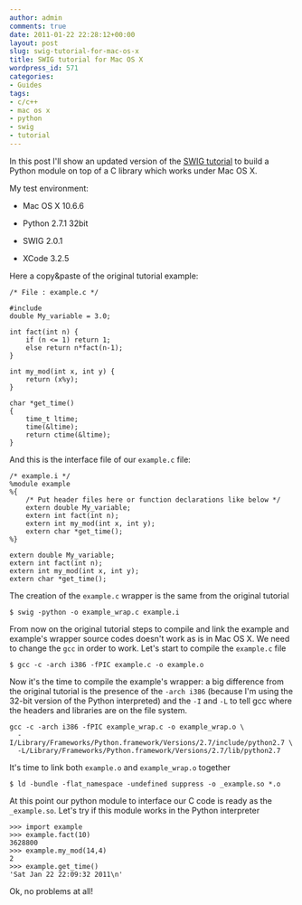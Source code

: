 ```yaml
---
author: admin
comments: true
date: 2011-01-22 22:28:12+00:00
layout: post
slug: swig-tutorial-for-mac-os-x
title: SWIG tutorial for Mac OS X
wordpress_id: 571
categories:
- Guides
tags:
- c/c++
- mac os x
- python
- swig
- tutorial
---
```


In this post I'll show an updated version of the  [SWIG tutorial](http://www.swig.org/tutorial.html) to build a Python module on top of a C library which works under Mac OS X.

<!-- more -->

My test environment:




  * Mac OS X 10.6.6


  * Python 2.7.1 32bit


  * SWIG 2.0.1


  * XCode 3.2.5


Here a copy&paste of the original tutorial example:



    /* File : example.c */

    #include
    double My_variable = 3.0;

    int fact(int n) {
        if (n <= 1) return 1;
        else return n*fact(n-1);
    }

    int my_mod(int x, int y) {
        return (x%y);
    }

    char *get_time()
    {
        time_t ltime;
        time(&ltime);
        return ctime(&ltime);
    }



And this is the interface file of our `example.c` file:



    /* example.i */
    %module example
    %{
        /* Put header files here or function declarations like below */
        extern double My_variable;
        extern int fact(int n);
        extern int my_mod(int x, int y);
        extern char *get_time();
    %}

    extern double My_variable;
    extern int fact(int n);
    extern int my_mod(int x, int y);
    extern char *get_time();



The creation of the `example.c` wrapper is the same from the original tutorial


    $ swig -python -o example_wrap.c example.i


From now on the original tutorial steps to compile and link the example and example's wrapper source codes doesn't work as is in Mac OS X. We need to change the `gcc` in order to work. Let's start to compile the `example.c` file


    $ gcc -c -arch i386 -fPIC example.c -o example.o


Now it's the time to compile the example's wrapper: a big difference from the original tutorial is the presence of the `-arch i386` (because I'm using the 32-bit version of the Python interpreted) and the `-I` and `-L` to tell gcc where the headers and libraries are on the file system.


    gcc -c -arch i386 -fPIC example_wrap.c -o example_wrap.o \
      -I/Library/Frameworks/Python.framework/Versions/2.7/include/python2.7 \
      -L/Library/Frameworks/Python.framework/Versions/2.7/lib/python2.7


It's time to link both `example.o` and `example_wrap.o` together


    $ ld -bundle -flat_namespace -undefined suppress -o _example.so *.o


At this point our python module to interface our C code is ready as the `_example.so`. Let's try if this module works in the Python interpreter



    >>> import example
    >>> example.fact(10)
    3628800
    >>> example.my_mod(14,4)
    2
    >>> example.get_time()
    'Sat Jan 22 22:09:32 2011\n'



Ok, no problems at all!
